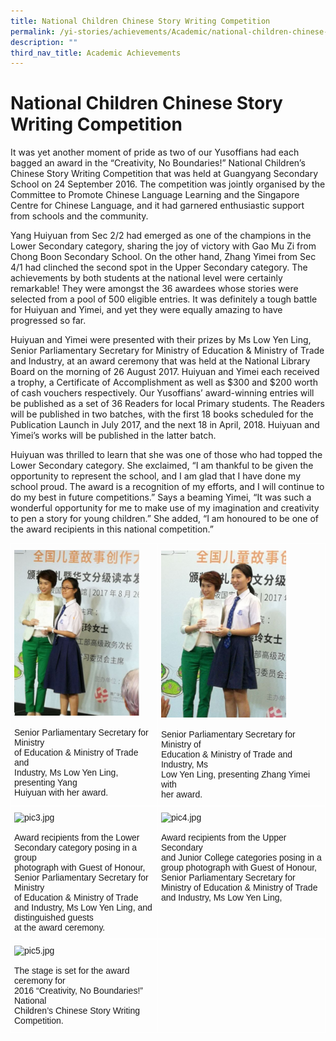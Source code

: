```yaml
---
title: National Children Chinese Story Writing Competition
permalink: /yi-stories/achievements/Academic/national-children-chinese-story-writing-competition/
description: ""
third_nav_title: Academic Achievements
---
```

# **National Children Chinese Story Writing Competition**

It was yet another moment of pride as two of our Yusoffians had each bagged an award in the “Creativity, No Boundaries!” National Children’s Chinese Story Writing Competition that was held at Guangyang Secondary School on 24 September 2016. The competition was jointly organised by the Committee to Promote Chinese Language Learning and the Singapore Centre for Chinese Language, and it had garnered enthusiastic support from schools and the community.

Yang Huiyuan from Sec 2/2 had emerged as one of the champions in the Lower Secondary category, sharing the joy of victory with Gao Mu Zi from Chong Boon Secondary School. On the other hand, Zhang Yimei from Sec 4/1 had clinched the second spot in the Upper Secondary category. The achievements by both students at the national level were certainly remarkable! They were amongst the 36 awardees whose stories were selected from a pool of 500 eligible entries. It was definitely a tough battle for Huiyuan and Yimei, and yet they were equally amazing to have progressed so far.

  

Huiyuan and Yimei were presented with their prizes by Ms Low Yen Ling, Senior Parliamentary Secretary for Ministry of Education &amp; Ministry of Trade and Industry, at an award ceremony that was held at the National Library Board on the morning of 26 August 2017. Huiyuan and Yimei each received a trophy, a Certificate of Accomplishment as well as $300 and $200 worth of cash vouchers respectively. Our Yusoffians’ award-winning entries will be published as a set of 36 Readers for local Primary students. The Readers will be published in two batches, with the first 18 books scheduled for the Publication Launch in July 2017, and the next 18 in April, 2018. Huiyuan and Yimei’s works will be published in the latter batch.

Huiyuan was thrilled to learn that she was one of those who had topped the Lower Secondary category. She exclaimed, “I am thankful to be given the opportunity to represent the school, and I am glad that I have done my school proud. The award is a recognition of my efforts, and I will continue to do my best in future competitions.” Says a beaming Yimei, “It was such a wonderful opportunity for me to make use of my imagination and creativity to pen a story for young children.” She added, “I am honoured to be one of the award recipients in this national competition.”



<table class="tg" style="border-collapse:collapse;border-spacing:0"><thead><tr><th style="border-color:#ffffff;border-style:solid;border-width:1px;font-family:Arial, sans-serif;font-size:14px;font-weight:normal;overflow:hidden;padding:10px 5px;text-align:left;vertical-align:top;word-break:normal"><img height="265" width="200" alt="pic1.jpg" src="/images/pic1%20(2).jpg"><br><br>Senior Parliamentary Secretary for Ministry<br>of Education &amp; Ministry of Trade and <br>Industry, Ms Low Yen Ling, presenting Yang <br>Huiyuan with her award.<br></th><th style="border-color:#ffffff;border-style:solid;border-width:1px;font-family:Arial, sans-serif;font-size:14px;font-weight:normal;overflow:hidden;padding:10px 5px;text-align:left;vertical-align:top;word-break:normal"><img height="268" width="200" alt="pic2.jpg" src="/images/pic2%20(2).jpg"><br><br>Senior Parliamentary Secretary for Ministry of <br>Education &amp; Ministry of Trade and Industry, Ms <br>Low Yen Ling, presenting Zhang Yimei with <br>her award.</th></tr></thead><tbody><tr><td style="border-color:#ffffff;border-style:solid;border-width:1px;font-family:Arial, sans-serif;font-size:14px;overflow:hidden;padding:10px 5px;text-align:left;vertical-align:top;word-break:normal"><img height="170" width="300" alt="pic3.jpg" src="https://yusofishaksec-moe-edu-sg-admin.cwp.sg/qql/slot/u158/YISS%20(2021)/YI%20Stories/Achievements/2016/National%20Children%20Chinese%20Story%20Writing/pic3.jpg"><br><br>Award recipients from the Lower<br>Secondary category posing in a group <br>photograph with Guest of Honour, Senior Parliamentary Secretary for Ministry <br>of Education &amp; Ministry of Trade and Industry, Ms Low Yen Ling, and distinguished guests <br>at the award ceremony.</td><td style="border-color:#ffffff;border-style:solid;border-width:1px;font-family:Arial, sans-serif;font-size:14px;overflow:hidden;padding:10px 5px;text-align:left;vertical-align:top;word-break:normal"><img height="169" width="300" alt="pic4.jpg" src="https://yusofishaksec-moe-edu-sg-admin.cwp.sg/qql/slot/u158/YISS%20(2021)/YI%20Stories/Achievements/2016/National%20Children%20Chinese%20Story%20Writing/pic4.jpg"><br><br>Award recipients from the Upper Secondary <br>and Junior College categories posing in a <br>group photograph with Guest of Honour, <br>Senior Parliamentary Secretary for Ministry of Education &amp; Ministry of Trade and Industry, Ms Low Yen Ling,</td></tr><tr><td style="border-color:#ffffff;border-style:solid;border-width:1px;font-family:Arial, sans-serif;font-size:14px;overflow:hidden;padding:10px 5px;text-align:left;vertical-align:top;word-break:normal"><img height="168" width="300" alt="pic5.jpg" src="https://yusofishaksec-moe-edu-sg-admin.cwp.sg/qql/slot/u158/YISS%20(2021)/YI%20Stories/Achievements/2016/National%20Children%20Chinese%20Story%20Writing/pic5.jpg"><br><br>The stage is set for the award ceremony for <br>2016 “Creativity, No Boundaries!” National <br>Children’s Chinese Story Writing Competition.</td><td style="border-color:#ffffff;border-style:solid;border-width:1px;font-family:Arial, sans-serif;font-size:14px;overflow:hidden;padding:10px 5px;text-align:left;vertical-align:top;word-break:normal"></td></tr></tbody></table>